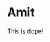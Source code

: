 <h1 style=“align: center;color:#cb2eff”>Amit</h1>
<container align="center">This is dope!</container>
